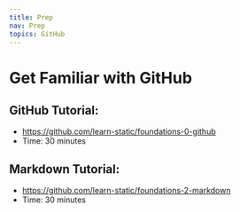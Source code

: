 ```yaml
---
title: Prep
nav: Prep
topics: GitHub
---
```


# Get Familiar with GitHub

## GitHub Tutorial: 
- <https://github.com/learn-static/foundations-0-github>
- Time: 30 minutes

## Markdown Tutorial: 
- <https://github.com/learn-static/foundations-2-markdown>
- Time: 30 minutes